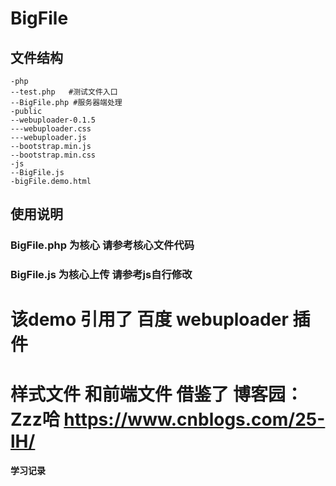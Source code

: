 # BigFile

## 文件结构
	-php
	--test.php   #测试文件入口
	--BigFile.php #服务器端处理
	-public
	--webuploader-0.1.5
	---webuploader.css
	---webuploader.js
	--bootstrap.min.js
	--bootstrap.min.css
	-js
	--BigFile.js
	-bigFile.demo.html
## 使用说明

### BigFile.php 为核心 请参考核心文件代码

### BigFile.js  为核心上传 请参考js自行修改

# 该demo 引用了 百度 webuploader 插件
# 样式文件 和前端文件 借鉴了 博客园：Zzz哈 https://www.cnblogs.com/25-lH/

#### 学习记录